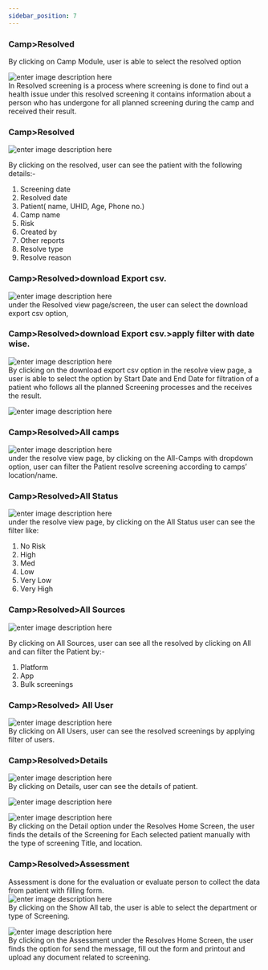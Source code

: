 ```yaml
---
sidebar_position: 7
---
```




### Camp>Resolved

By clicking on Camp Module, user is able to select the resolved option

![enter image description
here](https://res.cloudinary.com/teleopdassets/image/upload/v1717411030/resolo-1_titrma.jpg)  
In Resolved screening is a process where screening is done to find out a
health issue under this resolved screening it contains information about a
person who has undergone for all planned screening during the camp and
received their result.

### Camp>Resolved

![enter image description
here](https://res.cloudinary.com/teleopdassets/image/upload/v1717417034/Screenshot_2024-06-03_172821_nxooe9.jpg)

By clicking on the resolved, user can see the patient with the following
details:-

1. Screening date
2. Resolved date
3. Patient( name, UHID, Age, Phone no.)
4. Camp name
5. Risk
6. Created by
7. Other reports
8. Resolve type
9. Resolve reason

### Camp>Resolved>download Export csv.

![enter image description
here](https://res.cloudinary.com/teleopdassets/image/upload/v1717413524/resolo-3-1_jejj4c.jpg)  
under the Resolved view page/screen, the user can select the download export
csv option,

### Camp>Resolved>download Export csv.>apply filter with date wise.

![enter image description
here](https://res.cloudinary.com/teleopdassets/image/upload/v1717414260/resolo-3-01_d9cxfa.jpg)  
By clicking on the download export csv option in the resolve view page, a user
is able to select the option by Start Date and End Date for filtration of a
patient who follows all the planned Screening processes and the receives the
result.

![enter image description
here](https://res.cloudinary.com/teleopdassets/image/upload/v1717414321/resolo-3-2_pwrsqj.jpg)

### Camp>Resolved>All camps

![enter image description
here](https://res.cloudinary.com/teleopdassets/image/upload/v1717417806/resolo-04_yzt5dm.jpg)  
under the resolve view page, by clicking on the All-Camps with dropdown
option, user can filter the Patient resolve screening according to camps’
location/name.

### Camp>Resolved>All Status

![enter image description
here](https://res.cloudinary.com/teleopdassets/image/upload/v1717429934/Screenshot_2024-06-03_212026_xazcek.jpg)  
under the resolve view page, by clicking on the All Status user can see the
filter like:

1. No Risk
2. High
3. Med
4. Low
5. Very Low
6. Very High

### Camp>Resolved>All Sources

![enter image description
here](https://res.cloudinary.com/teleopdassets/image/upload/v1717430620/resolo-6_zo9vyr.jpg)

By clicking on All Sources, user can see all the resolved by clicking on All
and can filter the Patient by:-

1. Platform
2. App
3. Bulk screenings

### Camp>Resolved> All User

![enter image description
here](https://res.cloudinary.com/teleopdassets/image/upload/v1717431675/resolo-7_j9kxr9.jpg)  
By clicking on All Users, user can see the resolved screenings by applying
filter of users.

### Camp>Resolved>Details

![enter image description
here](https://res.cloudinary.com/teleopdassets/image/upload/v1717465175/Screenshot_2024-06-04_070433_mnggzq.jpg)  
By clicking on Details, user can see the details of patient.

![enter image description
here](https://res.cloudinary.com/teleopdassets/image/upload/v1717465250/Screenshot_2024-06-04_070646_vrlwuk.jpg)

![enter image description
here](https://res.cloudinary.com/teleopdassets/image/upload/v1717465288/Screening_ewrg6q.jpg)  
By clicking on the Detail option under the Resolves Home Screen, the user
finds the details of the Screening for Each selected patient manually with the
type of screening Title, and location.

### Camp>Resolved>Assessment

Assessment is done for the evaluation or evaluate person to collect the data
from patient with filling form.  
![enter image description
here](https://res.cloudinary.com/teleopdassets/image/upload/v1717466712/Screenshot_2024-06-04_073351_cwjxro.jpg)  
By clicking on the Show All tab, the user is able to select the department or
type of Screening.

![enter image description
here](https://res.cloudinary.com/teleopdassets/image/upload/v1717465270/resolo-08_isp4lv.jpg)  
By clicking on the Assessment under the Resolves Home Screen, the user finds
the option for send the message, fill out the form and printout and upload any
document related to screening.
